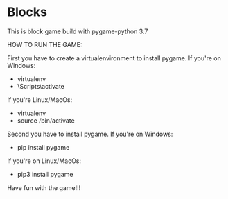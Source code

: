 # Blocks
This is block game build with pygame-python 3.7

HOW TO RUN THE GAME:

First you have to create a virtualenvironment to install pygame.
If you're on Windows:
- virtualenv <the name of virualenv>
- <the name of virtualenv>\Scripts\activate

If you're Linux/MacOs:
- virtualenv <the name of virualenv>
- source <the name of virualenv>/bin/activate

Second you have to install pygame.
If you're on Windows:
- pip install pygame

If you're on Linux/MacOs:
- pip3 install pygame

Have fun with the game!!!
